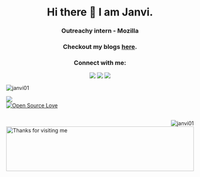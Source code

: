 <h1 align="center"> Hi there 👋 I am Janvi.</h1>
<h3 align="center"> Outreachy intern - <b>Mozilla</b></h3>
<h3 align="center"> Checkout my blogs <a target="_blank" href="https://janvi01.hashnode.dev/">here</a>. </h3>
<h3 align="center">Connect with me:</h3>
<p align="center">
<a href="https://twitter.com/janvibajo01" target="blank"><img src="https://img.icons8.com/color/48/000000/twitter--v1.png"/></a>
<a href="mailto:janvibajo1@gmail.com" target="blank"><img src="https://img.icons8.com/color/48/000000/gmail-new.png"/></a>
<a href="https://www.linkedin.com/in/janvi01/" target="blank"><img src="https://img.icons8.com/color/48/000000/linkedin-circled--v1.png"/></a>
</p>


<!--
**janvi01/janvi01** is a ✨ _special_ ✨ repository because its `README.md` (this file) appears on your GitHub profile.

Here are some ideas to get you started:

- 🔭 I’m currently working on ...
- 🌱 I’m currently learning ...
- 👯 I’m looking to collaborate on ...
- 🤔 I’m looking for help with ...
- 💬 Ask me about ...
- 📫 How to reach me: ...
- 😄 Pronouns: ...
- ⚡ Fun fact: ...
-->
 
  <img align="left" src="https://github-readme-stats.vercel.app/api/top-langs/?username=janvi01&theme=radical&layout=compact" alt="janvi01" />
  <br/>
  
  ![](https://komarev.com/ghpvc/?username=janvi01&style=for-the-badge)
  <br/>
  [![Open Source Love](https://badges.frapsoft.com/os/v2/open-source.svg?v=103)](https://github.com/janvi01)
  
  <br/>
  
  <img align="right" src="https://github-readme-stats.vercel.app/api?username=janvi01&theme=radical&show_icons=true" alt="janvi01" />
  
  <img height="120" alt="Thanks for visiting me" width="100%" src="https://raw.githubusercontent.com/BrunnerLivio/brunnerlivio/master/images/marquee.svg" />
